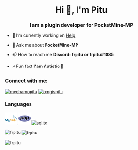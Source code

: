 <h1 align="center">Hi 👋, I'm Pitu</h1>
<h3 align="center">I am a plugin developer for PocketMine-MP</h3>

- 🔭 I’m currently working on [Help](https://github.com/frpitu/Help)

- 💬 Ask me about **PocketMine-MP**

- 📫 How to reach me **Discord: frpitu or frpitu#1085**

- ⚡ Fun fact **I'am Autistic 💙**

<h3 align="left">Connect with me:</h3>
<p align="left">
   <a href="https://twitter.com/mechamopitu" target="blank"><img align="center" src="https://raw.githubusercontent.com/rahuldkjain/github-profile-readme-generator/master/src/images/icons/Social/twitter.svg" alt="mechamopitu" height="30" width="40" /></a>
<a href="https://youtube.com/@omgispitu" target="blank">
  <img align="center" src="https://raw.githubusercontent.com/rahuldkjain/github-profile-readme-generator/master/src/images/icons/Social/youtube.svg" alt="omgispitu" height="30" width="40" />
</a>
</p>

<h3 align="left">Languages</h3>
<p> <a href="https://www.mysql.com/" target="_blank" rel="noreferrer"> <img src="https://raw.githubusercontent.com/devicons/devicon/master/icons/mysql/mysql-original-wordmark.svg" alt="mysql" width="40" height="40"/> </a> <a href="https://www.php.net" target="_blank" rel="noreferrer"> <img src="https://raw.githubusercontent.com/devicons/devicon/master/icons/php/php-original.svg" alt="php" width="40" height="40"/> </a> <a href="https://www.sqlite.org/" target="_blank" rel="noreferrer"> <img src="https://www.vectorlogo.zone/logos/sqlite/sqlite-icon.svg" alt="sqlite" width="40" height="40"/> </a> </p>

<p><img align="left" src="https://github-readme-stats.vercel.app/api/top-langs?username=frpitu&show_icons=true&locale=en&layout=compact" alt="frpitu" /></p>

<p>&nbsp;<img align="center" src="https://github-readme-stats.vercel.app/api?username=frpitu&show_icons=true&locale=en" alt="frpitu" /></p>

<p><img align="center" src="https://github-readme-streak-stats.herokuapp.com/?user=frpitu&" alt="frpitu" /></p>

